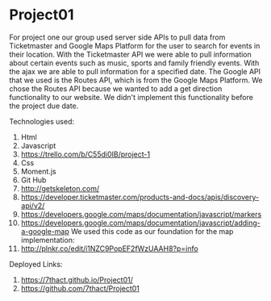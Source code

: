 # Project01
For project one our group used server side APIs to pull data from Ticketmaster and Google Maps Platform for the user to search for events in their location. With the Ticketmaster API we were able to pull information about certain events such as music, sports and family friendly events. With the ajax we are able to pull information for a specified date. The Google API that we used is the Routes API, which is from the Google Maps Platform. We chose the Routes API because we wanted to add a get direction functionality to our website. We didn't implement this functionality before the project due date.

Technologies used:
1) Html
2) Javascript
3) https://trello.com/b/C55di0IB/project-1
4) Css
5) Moment.js
6) Git Hub
7) http://getskeleton.com/
8) https://developer.ticketmaster.com/products-and-docs/apis/discovery-api/v2/
9) https://developers.google.com/maps/documentation/javascript/markers
10) https://developers.google.com/maps/documentation/javascript/adding-a-google-map
We used this code as our foundation for the map implementation:
11) http://plnkr.co/edit/i1NZC9PopEF2fWzUAAH8?p=info


Deployed Links:
1) https://7thact.github.io/Project01/
2) https://github.com/7thact/Project01
